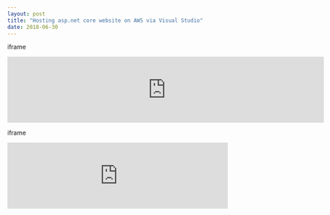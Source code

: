 ```yaml
---
layout: post
title: "Hosting asp.net core website on AWS via Visual Studio"
date: 2018-06-30
---
```

<p> iframe </p>
<iframe src="https://github.com/CoderIvy/coderivy.github.io/blob/master/resources/publish.netcore2aws.pdf&embedded=true" style="width:718px;" frameborder="0"></iframe>
<br/>

<p> iframe </p>
<embed src="https://github.com/CoderIvy/coderivy.github.io/blob/master/resources/publish.netcore2aws.pdf" width="500"  type='application/pdf'>
<br/>
